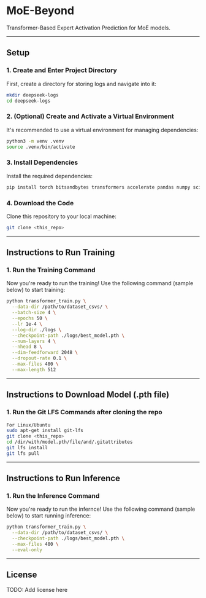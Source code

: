 # MoE-Beyond

Transformer-Based Expert Activation Prediction for MoE models.

---

## Setup

### 1. Create and Enter Project Directory
First, create a directory for storing logs and navigate into it:

```bash
mkdir deepseek-logs
cd deepseek-logs
```

### 2. (Optional) Create and Activate a Virtual Environment
It's recommended to use a virtual environment for managing dependencies:

```bash
python3 -m venv .venv
source .venv/bin/activate
```

### 3. Install Dependencies
Install the required dependencies:

```bash
pip install torch bitsandbytes transformers accelerate pandas numpy scikit-learn tensorboardX tensorboard
```

### 4. Download the Code
Clone this repository to your local machine:

```bash
git clone <this_repo>
```
---
## Instructions to Run Training

### 1. Run the Training Command
Now you're ready to run the training! Use the following command (sample below) to start training:

```bash
python transformer_train.py \
  --data-dir /path/to/dataset_csvs/ \
  --batch-size 4 \
  --epochs 50 \
  --lr 1e-4 \
  --log-dir ./logs \
  --checkpoint-path ./logs/best_model.pth \
  --num-layers 4 \
  --nhead 8 \
  --dim-feedforward 2048 \
  --dropout-rate 0.1 \
  --max-files 400 \
  --max-length 512
```
---
## Instructions to Download Model (.pth file)

### 1. Run the Git LFS Commands after cloning the repo
```bash
For Linux/Ubuntu
sudo apt-get install git-lfs
git clone <this_repo>
cd /dir/with/model.pth/file/and/.gitattributes
git lfs install
git lfs pull
```
---
## Instructions to Run Inference

### 1. Run the Inference Command
Now you're ready to run the infernce! Use the following command (sample below) to start running inference:

```bash
python transformer_train.py \
  --data-dir /path/to/dataset_csvs/ \
  --checkpoint-path ./logs/best_model.pth \
  --max-files 400 \
  --eval-only
```
---



## License
TODO: Add license here
```

